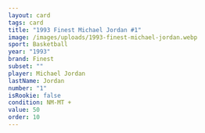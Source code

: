 ```yaml
---
layout: card
tags: card
title: "1993 Finest Michael Jordan #1"
image: /images/uploads/1993-finest-michael-jordan.webp
sport: Basketball
year: "1993"
brand: Finest
subset: ""
player: Michael Jordan
lastName: Jordan
number: "1"
isRookie: false
condition: NM-MT +
value: 50
order: 10
---
```

